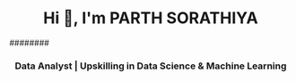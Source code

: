 ###### <h1 align="center">Hi 👋, I'm PARTH SORATHIYA</h1>
######## <h3 align="center">Data Analyst | Upskilling in Data Science & Machine Learning</h3>

<!--
**parth8367/parth8367** is a ✨ _special_ ✨ repository because its `README.md` (this file) appears on your GitHub profile.

Here are some ideas to get you started:

- 🔭 I’m currently working on ...
- 🌱 I’m currently learning ...
- 👯 I’m looking to collaborate on ...
- 🤔 I’m looking for help with ...
- 💬 Ask me about ...
- 📫 How to reach me: ...
- 😄 Pronouns: ...
- ⚡ Fun fact: ...
-->
